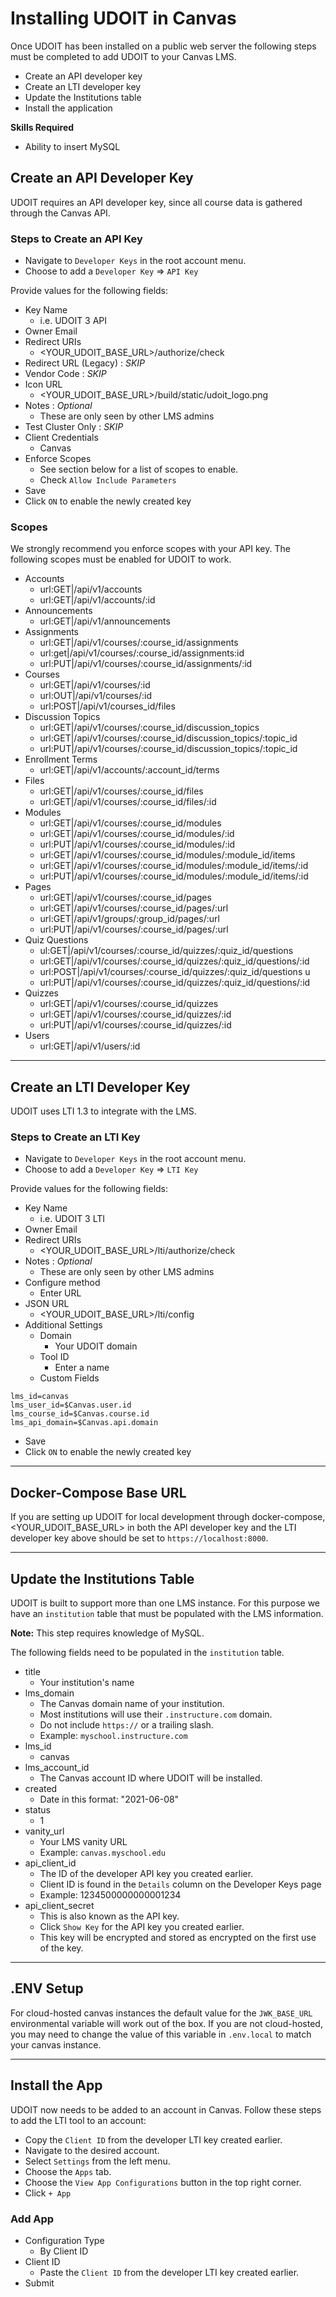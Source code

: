 # Installing UDOIT in Canvas
Once UDOIT has been installed on a public web server the following steps must be completed to add UDOIT to your Canvas LMS.
* Create an API developer key
* Create an LTI developer key
* Update the Institutions table
* Install the application

**Skills Required**
* Ability to insert MySQL

## Create an API Developer Key
UDOIT requires an API developer key, since all course data is gathered through the Canvas API.

### Steps to Create an API Key
* Navigate to `Developer Keys` in the root account menu.
* Choose to add a `Developer Key` => `API Key`

Provide values for the following fields:
* Key Name
    * i.e. UDOIT 3 API
* Owner Email
* Redirect URIs
    * <YOUR_UDOIT_BASE_URL>/authorize/check
* Redirect URL (Legacy) : *SKIP*
* Vendor Code : *SKIP*
* Icon URL
    * <YOUR_UDOIT_BASE_URL>/build/static/udoit_logo.png
* Notes : *Optional*
    * These are only seen by other LMS admins
* Test Cluster Only : *SKIP*
* Client Credentials
    * Canvas
* Enforce Scopes
    * See section below for a list of scopes to enable.
    * Check `Allow Include Parameters`
* Save
* Click `ON` to enable the newly created key

### Scopes
We strongly recommend you enforce scopes with your API key. The following scopes must be enabled for UDOIT to work.

* Accounts
    * url:GET|/api/v1/accounts
    * url:GET|/api/v1/accounts/:id
* Announcements
    * url:GET|/api/v1/announcements
* Assignments
    * url:GET|/api/v1/courses/:course_id/assignments
    * url:get|/api/v1/courses/:course_id/assignments:id
    * url:PUT|/api/v1/courses/:course_id/assignments/:id
* Courses
    * url:GET|/api/v1/courses/:id
    * url:OUT|/api/v1/courses/:id
    * url:POST|/api/v1/courses_id/files
* Discussion Topics
    * url:GET|/api/v1/courses/:course_id/discussion_topics
    * url:GET|/api/v1/courses/:course_id/discussion_topics/:topic_id
    * url:PUT|/api/v1/courses/:course_id/discussion_topics/:topic_id
* Enrollment Terms
    * url:GET|/api/v1/accounts/:account_id/terms
* Files
    * url:GET|/api/v1/courses/:course_id/files
    * url:GET|/api/v1/courses/:course_id/files/:id
* Modules
    * url:GET|/api/v1/courses/:course_id/modules
    * url:GET|/api/v1/courses/:course_id/modules/:id
    * url:PUT|/api/v1/courses/:course_id/modules/:id
    * url:GET|/api/v1/courses/:course_id/modules/:module_id/items
    * url:GET|/api/v1/courses/:course_id/modules/:module_id/items/:id
    * url:PUT|/api/v1/courses/:course_id/modules/:module_id/items/:id
* Pages
    * url:GET|/api/v1/courses/:course_id/pages
    * url:GET|/api/v1/courses/:course_id/pages/:url
    * url:GET|/api/v1/groups/:group_id/pages/:url
    * url:PUT|/api/v1/courses/:course_id/pages/:url
* Quiz Questions
    * ul:GET|/api/v1/courses/:course_id/quizzes/:quiz_id/questions
    * url:GET|/api/v1/courses/:course_id/quizzes/:quiz_id/questions/:id
    * url:POST|/api/v1/courses/:course_id/quizzes/:quiz_id/questions u
    * url:PUT|/api/v1/courses/:course_id/quizzes/:quiz_id/questions/:id
* Quizzes
    * url:GET|/api/v1/courses/:course_id/quizzes
    * url:GET|/api/v1/courses/:course_id/quizzes/:id
    * url:PUT|/api/v1/courses/:course_id/quizzes/:id
 * Users 
    * url:GET|/api/v1/users/:id

---
## Create an LTI Developer Key
UDOIT uses LTI 1.3 to integrate with the LMS.

### Steps to Create an LTI Key
* Navigate to `Developer Keys` in the root account menu.
* Choose to add a `Developer Key` => `LTI Key`

Provide values for the following fields:
* Key Name
    * i.e. UDOIT 3 LTI
* Owner Email
* Redirect URIs
    * <YOUR_UDOIT_BASE_URL>/lti/authorize/check
* Notes : *Optional*
    * These are only seen by other LMS admins
* Configure method
    * Enter URL
* JSON URL
    * <YOUR_UDOIT_BASE_URL>/lti/config
* Additional Settings
    * Domain
      * Your UDOIT domain
    * Tool ID
      * Enter a name
    * Custom Fields
```
lms_id=canvas
lms_user_id=$Canvas.user.id
lms_course_id=$Canvas.course.id
lms_api_domain=$Canvas.api.domain
```
* Save
* Click `ON` to enable the newly created key

---
## Docker-Compose Base URL
If you are setting up UDOIT for local development through docker-compose, <YOUR_UDOIT_BASE_URL> in both the API developer key and the LTI developer key above should be set to `https://localhost:8000`.

---
## Update the Institutions Table
UDOIT is built to support more than one LMS instance. For this purpose we have an `institution` table that must be populated with the LMS information.

**Note:** This step requires knowledge of MySQL.

The following fields need to be populated in the `institution` table.
* title
    * Your institution's name
* lms_domain
    * The Canvas domain name of your institution.
    * Most institutions will use their `.instructure.com` domain.
    * Do not include `https://` or a trailing slash.
    * Example: `myschool.instructure.com`
* lms_id
    * canvas
* lms_account_id
    * The Canvas account ID where UDOIT will be installed.
* created
    * Date in this format: "2021-06-08"
* status
    * 1
* vanity_url
    * Your LMS vanity URL
    * Example: `canvas.myschool.edu`
* api_client_id
    * The ID of the developer API key you created earlier.
    * Client ID is found in the `Details` column on the Developer Keys page
    * Example: 1234500000000001234
* api_client_secret
    * This is also known as the API key.
    * Click `Show Key` for the API key you created earlier.
    * This key will be encrypted and stored as encrypted on the first use of the key.

---
## .ENV Setup
For cloud-hosted canvas instances the default value for the `JWK_BASE_URL` environmental variable will work out of the box. If you are not cloud-hosted, you may need to change the value of this variable in `.env.local` to match your canvas instance.

---
## Install the App
UDOIT now needs to be added to an account in Canvas. Follow these steps to add the LTI tool to an account:
* Copy the `Client ID` from the developer LTI key created earlier.
* Navigate to the desired account.
* Select `Settings` from the left menu.
* Choose the `Apps` tab.
* Choose the `View App Configurations` button in the top right corner.
* Click `+ App`

### Add App
* Configuration Type
    * By Client ID
* Client ID
    * Paste the `Client ID` from the developer LTI key created earlier.
* Submit

